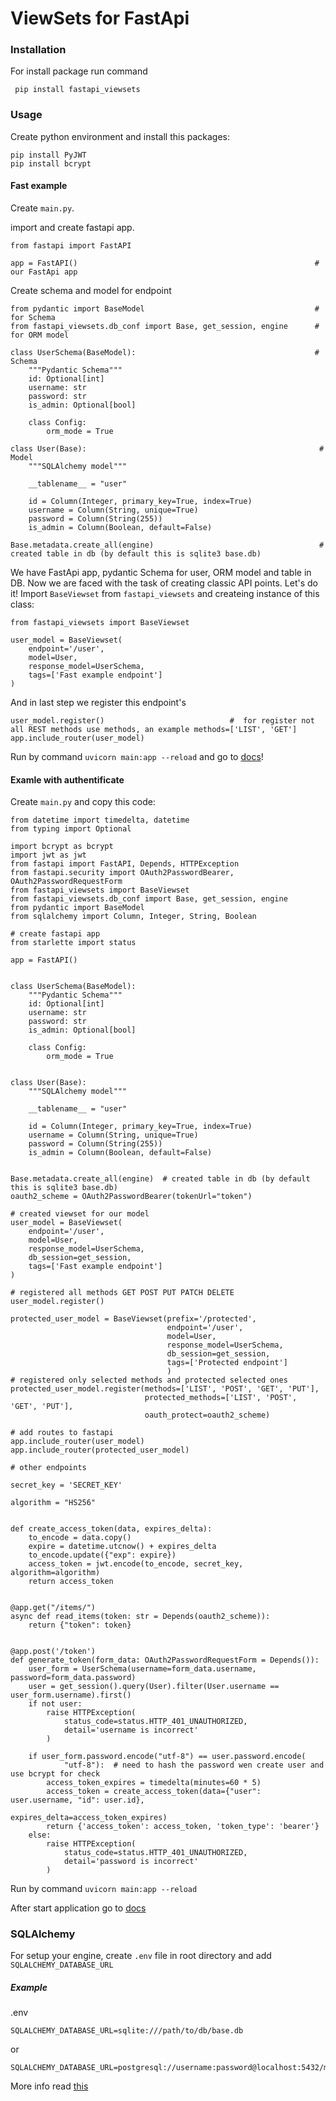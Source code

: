# ViewSets for FastApi

### Installation

For install package run command

```
 pip install fastapi_viewsets
```

### Usage
Create python environment and install this packages:
```
pip install PyJWT
pip install bcrypt
```
#### Fast example 
Create ```main.py```.

import and create fastapi app.
```
from fastapi import FastAPI

app = FastAPI()                                                     #  our FastApi app
```
Create schema and model for endpoint
```
from pydantic import BaseModel                                      #  for Schema
from fastapi_viewsets.db_conf import Base, get_session, engine      #  for ORM model

class UserSchema(BaseModel):                                        #  Schema
    """Pydantic Schema"""
    id: Optional[int]
    username: str
    password: str
    is_admin: Optional[bool]

    class Config:
        orm_mode = True
        
class User(Base):                                                    #  Model
    """SQLAlchemy model"""

    __tablename__ = "user"

    id = Column(Integer, primary_key=True, index=True)
    username = Column(String, unique=True)
    password = Column(String(255))
    is_admin = Column(Boolean, default=False)

Base.metadata.create_all(engine)                                     # created table in db (by default this is sqlite3 base.db)
```
We have FastApi app, pydantic Schema for user, ORM model and table in DB.
Now we are faced with the task of creating classic API points. Let's do it!
Import ``` BaseViewset ``` from ```fastapi_viewsets``` and createing instance of this class:

```
from fastapi_viewsets import BaseViewset

user_model = BaseViewset(
    endpoint='/user',
    model=User,
    response_model=UserSchema,
    tags=['Fast example endpoint']
)
```
And in last step we register this endpoint's 
```
user_model.register()                            #  for register not all REST methods use methods, an example methods=['LIST', 'GET']
app.include_router(user_model)
```
Run by command ```uvicorn main:app --reload``` and go to [docs](http://localhost:8000/docs)!



#### Examle with authentificate
Create ```main.py``` and copy this code:
```
from datetime import timedelta, datetime
from typing import Optional

import bcrypt as bcrypt
import jwt as jwt
from fastapi import FastAPI, Depends, HTTPException
from fastapi.security import OAuth2PasswordBearer, OAuth2PasswordRequestForm
from fastapi_viewsets import BaseViewset
from fastapi_viewsets.db_conf import Base, get_session, engine
from pydantic import BaseModel
from sqlalchemy import Column, Integer, String, Boolean

# create fastapi app
from starlette import status

app = FastAPI()


class UserSchema(BaseModel):
    """Pydantic Schema"""
    id: Optional[int]
    username: str
    password: str
    is_admin: Optional[bool]

    class Config:
        orm_mode = True


class User(Base):
    """SQLAlchemy model"""

    __tablename__ = "user"

    id = Column(Integer, primary_key=True, index=True)
    username = Column(String, unique=True)
    password = Column(String(255))
    is_admin = Column(Boolean, default=False)


Base.metadata.create_all(engine)  # created table in db (by default this is sqlite3 base.db)
oauth2_scheme = OAuth2PasswordBearer(tokenUrl="token")

# created viewset for our model
user_model = BaseViewset(
    endpoint='/user',
    model=User,
    response_model=UserSchema,
    db_session=get_session,
    tags=['Fast example endpoint']
)

# registered all methods GET POST PUT PATCH DELETE
user_model.register()

protected_user_model = BaseViewset(prefix='/protected',
                                   endpoint='/user',
                                   model=User,
                                   response_model=UserSchema,
                                   db_session=get_session,
                                   tags=['Protected endpoint']
                                   )
# registered only selected methods and protected selected ones
protected_user_model.register(methods=['LIST', 'POST', 'GET', 'PUT'],
                              protected_methods=['LIST', 'POST', 'GET', 'PUT'],
                              oauth_protect=oauth2_scheme)

# add routes to fastapi
app.include_router(user_model)
app.include_router(protected_user_model)

# other endpoints

secret_key = 'SECRET_KEY'

algorithm = "HS256"


def create_access_token(data, expires_delta):
    to_encode = data.copy()
    expire = datetime.utcnow() + expires_delta
    to_encode.update({"exp": expire})
    access_token = jwt.encode(to_encode, secret_key, algorithm=algorithm)
    return access_token


@app.get("/items/")
async def read_items(token: str = Depends(oauth2_scheme)):
    return {"token": token}


@app.post('/token')
def generate_token(form_data: OAuth2PasswordRequestForm = Depends()):
    user_form = UserSchema(username=form_data.username, password=form_data.password)
    user = get_session().query(User).filter(User.username == user_form.username).first()
    if not user:
        raise HTTPException(
            status_code=status.HTTP_401_UNAUTHORIZED,
            detail='username is incorrect'
        )

    if user_form.password.encode("utf-8") == user.password.encode(
            "utf-8"):  # need to hash the password wen create user and use bcrypt for check
        access_token_expires = timedelta(minutes=60 * 5)
        access_token = create_access_token(data={"user": user.username, "id": user.id},
                                           expires_delta=access_token_expires)
        return {'access_token': access_token, 'token_type': 'bearer'}
    else:
        raise HTTPException(
            status_code=status.HTTP_401_UNAUTHORIZED,
            detail='password is incorrect'
        )

```
Run by command ```uvicorn main:app --reload```

After start application go to [docs](http://localhost:8000/docs)

### SQLAlchemy

For setup your engine, create ```.env``` file in root directory and add ```SQLALCHEMY_DATABASE_URL```

##### Example

.env
```
SQLALCHEMY_DATABASE_URL=sqlite:///path/to/db/base.db
```
or 
```
SQLALCHEMY_DATABASE_URL=postgresql://username:password@localhost:5432/mydatabase
```

More info read [this](https://docs.sqlalchemy.org/core/engines.html)
